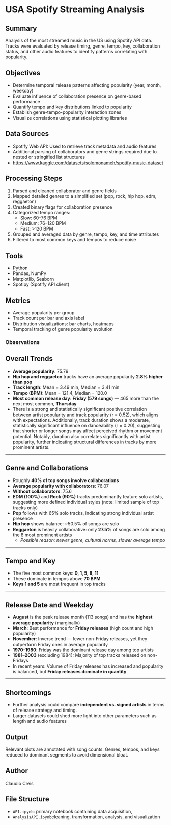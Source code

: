 # USA Spotify Streaming Analysis

## Summary

Analysis of the most streamed music in the US using Spotify API data. Tracks were evaluated by release timing, genre, tempo, key, collaboration status, and other audio features to identify patterns correlating with popularity.

## Objectives

- Determine temporal release patterns affecting popularity (year, month, weekday)
- Evaluate influence of collaboration presence on genre-based performance
- Quantify tempo and key distributions linked to popularity
- Establish genre-tempo-popularity interaction zones
- Visualize correlations using statistical plotting libraries

## Data Sources

- Spotify Web API: Used to retrieve track metadata and audio features
- Additional parsing of collaborators and genre strings required due to nested or stringified list structures
- https://www.kaggle.com/datasets/solomonameh/spotify-music-dataset

## Processing Steps

1. Parsed and cleaned collaborator and genre fields
2. Mapped detailed genres to a simplified set (pop, rock, hip hop, edm, reggaeton)
3. Created binary flags for collaboration presence
4. Categorized tempo ranges:  
   - Slow: 60–76 BPM  
   - Medium: 76–120 BPM  
   - Fast: >120 BPM  
5. Grouped and averaged data by genre, tempo, key, and time attributes
6. Filtered to most common keys and tempos to reduce noise

## Tools

- Python
- Pandas, NumPy
- Matplotlib, Seaborn
- Spotipy (Spotify API client)

## Metrics

- Average popularity per group
- Track count per bar and axis label
- Distribution visualizations: bar charts, heatmaps
- Temporal tracking of genre popularity evolution

### Observations

## Overall Trends
- **Average popularity**: 75.79  
- **Hip hop and reggaeton** tracks have an average popularity **2.8% higher than pop**  
- **Track length**: Mean = 3.49 min, Median = 3.41 min  
- **Tempo (BPM)**: Mean = 121.4, Median = 120.0  
- **Most common release day**: **Friday (579 songs)** — 465 more than the next most common, **Thursday**
- There is a strong and statistically significant positive correlation between artist popularity and track popularity (r = 0.52), which aligns with expectations. Additionally, track duration shows a moderate, statistically significant influence on danceability (r = 0.20), suggesting that shorter or longer songs may affect perceived rhythm or movement potential. Notably, duration also correlates significantly with artist popularity, further indicating structural differences in tracks by more prominent artists.

---

## Genre and Collaborations
- Roughly **40% of top songs involve collaborations**
- **Average popularity with collaborators**: 76.07  
- **Without collaborators**: 75.6  
- **EDM (100%)** and **Rock (90%)** tracks predominantly feature solo artists, suggesting more defined individual styles (note: limited sample of top tracks only)  
- **Pop** follows with 65% solo tracks, indicating strong individual artist presence  
- **Hip hop** shows balance: ~50.5% of songs are solo  
- **Reggaeton** is heavily collaborative: only **27.5%** of songs are solo among the 8 most prominent artists  
  - _Possible reason: newer genre, cultural norms, slower average tempo_

---

## Tempo and Key
- The five most common keys: **0, 1, 5, 8, 11**  
- These dominate in tempos above **70 BPM**
- **Keys 1 and 5** are most frequent in top tracks

---

## Release Date and Weekday
- **August** is the peak release month (113 songs) and has the **highest average popularity** (marginally)
- **March**: Best performance for **Friday releases** (high count and high popularity)
- **November**: Inverse trend — fewer non-Friday releases, yet they outperform Friday ones in average popularity
- **1970–1980**: Friday was the dominant release day among top artists
- **1981–2003** (excluding 1984): Majority of top tracks released on non-Fridays
- In recent years: Volume of Friday releases has increased and popularity is balanced, but **Friday releases dominate in quantity**

---

## Shortcomings
- Further analysis could compare **independent vs. signed artists** in terms of release strategy and timing. 
- Larger datasets could shed more light into other parameters such as length and audio features




## Output

Relevant plots are annotated with song counts. Genres, tempos, and keys reduced to dominant segments to avoid dimensional bloat.

## Author

Claudio Creis

## File Structure

- `API.ipynb`: primary notebook containing data acquisition,
- `AnalysisAPI.ipynb`cleaning, transformation, analysis, and visualization

